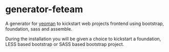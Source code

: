 # generator-feteam

A generator for [yeoman](https://github.com/yeoman/yo) to kickstart web projects frontend using bootstrap, foundation, sass and assemble.

During the installation you will be given a choice to kickstart a foundation, LESS based bootstrap or SASS based bootstrap project.